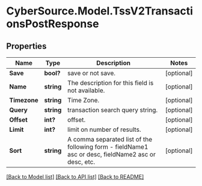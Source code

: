 # CyberSource.Model.TssV2TransactionsPostResponse
## Properties

Name | Type | Description | Notes
------------ | ------------- | ------------- | -------------
**Save** | **bool?** | save or not save. | [optional] 
**Name** | **string** | The description for this field is not available.  | [optional] 
**Timezone** | **string** | Time Zone. | [optional] 
**Query** | **string** | transaction search query string. | [optional] 
**Offset** | **int?** | offset. | [optional] 
**Limit** | **int?** | limit on number of results. | [optional] 
**Sort** | **string** | A comma separated list of the following form - fieldName1 asc or desc, fieldName2 asc or desc, etc. | [optional] 

[[Back to Model list]](../README.md#documentation-for-models) [[Back to API list]](../README.md#documentation-for-api-endpoints) [[Back to README]](../README.md)

